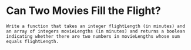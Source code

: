 # Can Two Movies Fill the Flight?

    Write a function that takes an integer flightLength (in minutes) and an array of integers movieLengths (in minutes) and returns a boolean indicating whether there are two numbers in movieLengths whose sum equals flightLength.
